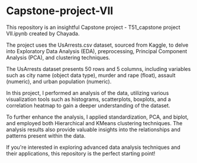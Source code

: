 # Capstone-project-VII

This repository is an insightful Capstone project - T51_capstone project VII.ipynb created by Chayada.

The project uses the UsArrests.csv dataset, sourced from Kaggle, to delve into Exploratory Data Analysis (EDA), preprocessing, Principal Component Analysis (PCA), and clustering techniques.

The UsArrests dataset presents 50 rows and 5 columns, including variables such as city name (object data type), murder and rape (float), assault (numeric), and urban population (numeric).

In this project, I performed an analysis of the data, utilizing various visualization tools such as histograms, scatterplots, boxplots, and a correlation heatmap to gain a deeper understanding of the dataset.

To further enhance the analysis, I applied standardization, PCA, and biplot, and employed both Hierarchical and KMeans clustering techniques. The analysis results also provide valuable insights into the relationships and patterns present within the data.

If you're interested in exploring advanced data analysis techniques and their applications, this repository is the perfect starting point!
